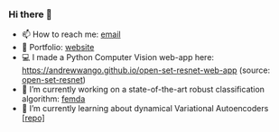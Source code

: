 ### Hi there 👋
- 📫 How to reach me: [email](mailto:andrew.wang27@gmail.com)
- 📄 Portfolio: [website](https://andrewwango.github.io/)
- 💻 I made a Python Computer Vision web-app here: https://andrewwango.github.io/open-set-resnet-web-app (source: [open-set-resnet](https://github.com/Andrewwango/open-set-resnet))
- 🔭 I’m currently working on a state-of-the-art robust classification algorithm: [femda](https://github.com/Andrewwango/femda)
- 🌱 I’m currently learning about dynamical Variational Autoencoders [[repo]](https://github.com/Andrewwango/dvae-experiments) 
<!--
**Andrewwango/andrewwango** is a ✨ _special_ ✨ repository because its `README.md` (this file) appears on your GitHub profile.

Here are some ideas to get you started:

- 🔭 I’m currently working on ...
- 🌱 I’m currently learning ...
- 👯 I’m looking to collaborate on ...
- 🤔 I’m looking for help with ...
- 💬 Ask me about ...
- 📫 How to reach me: ...
- 😄 Pronouns: ...
- ⚡ Fun fact: ...
-->
